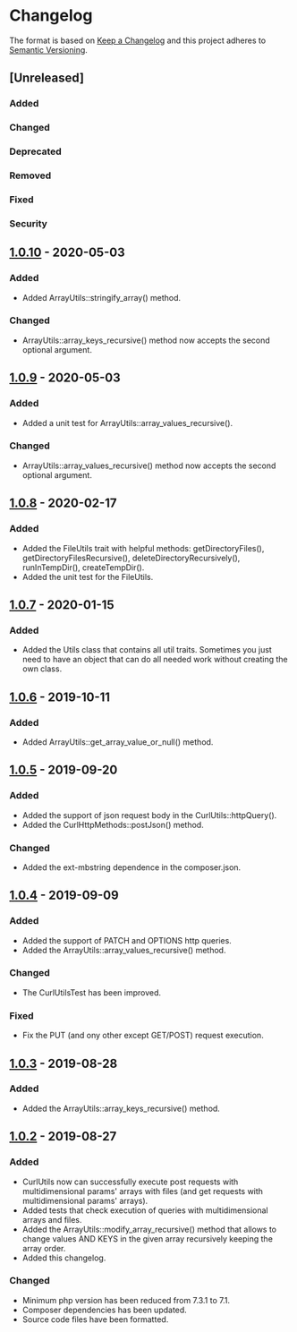 # Changelog
The format is based on [Keep a Changelog](http://keepachangelog.com/en/1.0.0/)
and this project adheres to [Semantic Versioning](http://semver.org/spec/v2.0.0.html).

## [Unreleased]
### Added
### Changed
### Deprecated
### Removed
### Fixed
### Security


## [1.0.10] - 2020-05-03
### Added
- Added ArrayUtils::stringify_array() method.
### Changed
- ArrayUtils::array_keys_recursive() method now accepts the second optional argument.

## [1.0.9] - 2020-05-03
### Added
- Added a unit test for ArrayUtils::array_values_recursive().
### Changed
- ArrayUtils::array_values_recursive() method now accepts the second optional argument.

## [1.0.8] - 2020-02-17
### Added
- Added the FileUtils trait with helpful methods: getDirectoryFiles(), getDirectoryFilesRecursive(), deleteDirectoryRecursively(), runInTempDir(), createTempDir().
- Added the unit test for the FileUtils.

## [1.0.7] - 2020-01-15
### Added
- Added the Utils class that contains all util traits. Sometimes you just need to have an object that can do all needed work without creating the own class.

## [1.0.6] - 2019-10-11
### Added
- Added ArrayUtils::get_array_value_or_null() method.

## [1.0.5] - 2019-09-20
### Added
- Added the support of json request body in the CurlUtils::httpQuery().
- Added the CurlHttpMethods::postJson() method.
### Changed
- Added the ext-mbstring dependence in the composer.json.

## [1.0.4] - 2019-09-09
### Added
- Added the support of PATCH and OPTIONS http queries.
- Added the ArrayUtils::array_values_recursive() method.
### Changed
- The CurlUtilsTest has been improved.
### Fixed
- Fix the PUT (and ony other except GET/POST) request execution.

## [1.0.3] - 2019-08-28
### Added
- Added the ArrayUtils::array_keys_recursive() method.

## [1.0.2] - 2019-08-27
### Added
- CurlUtils now can successfully execute post requests with multidimensional params' arrays with files (and get requests with multidimensional params' arrays).
- Added tests that check execution of queries with multidimensional arrays and files.
- Added the ArrayUtils::modify_array_recursive() method that allows to change values AND KEYS in the given array recursively keeping the array order.
- Added this changelog.
### Changed
- Minimum php version has been reduced from 7.3.1 to 7.1.
- Composer dependencies has been updated.
- Source code files have been formatted.

[1.0.10]: https://github.com/CaliforniaMountainSnake/php-utils/compare/1.0.9...1.0.10
[1.0.9]: https://github.com/CaliforniaMountainSnake/php-utils/compare/1.0.8...1.0.9
[1.0.8]: https://github.com/CaliforniaMountainSnake/php-utils/compare/1.0.7...1.0.8
[1.0.7]: https://github.com/CaliforniaMountainSnake/php-utils/compare/1.0.6...1.0.7
[1.0.6]: https://github.com/CaliforniaMountainSnake/php-utils/compare/1.0.5...1.0.6
[1.0.5]: https://github.com/CaliforniaMountainSnake/php-utils/compare/1.0.4...1.0.5
[1.0.4]: https://github.com/CaliforniaMountainSnake/php-utils/compare/1.0.3...1.0.4
[1.0.3]: https://github.com/CaliforniaMountainSnake/php-utils/compare/1.0.2...1.0.3
[1.0.2]: https://github.com/CaliforniaMountainSnake/php-utils/compare/1.0.1...1.0.2
[1.0.1]: https://github.com/CaliforniaMountainSnake/php-utils/compare/1.0.0...1.0.1

